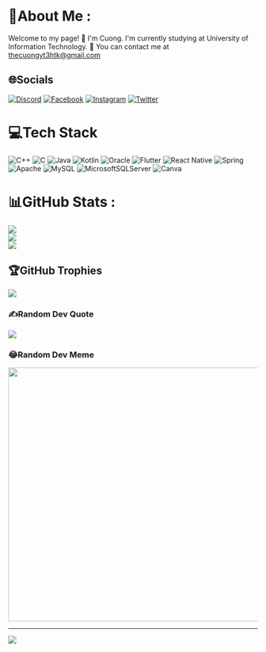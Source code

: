 # 💫About Me :
Welcome to my page!
🔭  I'm Cuong. I'm currently studying at University of Information Technology.
💬  You can contact me at thecuongyt3htk@gmail.com
 
## 🌐Socials
[![Discord](https://img.shields.io/badge/Discord-%237289DA.svg?logo=discord&logoColor=white)](htttps://discord.gg/thecuong#1911) [![Facebook](https://img.shields.io/badge/Facebook-%231877F2.svg?logo=Facebook&logoColor=white)](https://facebook.com/https://www.facebook.com/cuong.the.50767984/) [![Instagram](https://img.shields.io/badge/Instagram-%23E4405F.svg?logo=Instagram&logoColor=white)](https://instagram.com/https://www.instagram.com/usernam3764f/) [![Twitter](https://img.shields.io/badge/Twitter-%231DA1F2.svg?logo=Twitter&logoColor=white)](https://twitter.com/https://twitter.com/CngNguynNgTh1) 

# 💻Tech Stack
![C++](https://img.shields.io/badge/c++-%2300599C.svg?style=plastic&logo=c%2B%2B&logoColor=white) ![C](https://img.shields.io/badge/c-%2300599C.svg?style=plastic&logo=c&logoColor=white) ![Java](https://img.shields.io/badge/java-%23ED8B00.svg?style=plastic&logo=java&logoColor=white) ![Kotlin](https://img.shields.io/badge/kotlin-%230095D5.svg?style=plastic&logo=kotlin&logoColor=white) ![Oracle](https://img.shields.io/badge/Oracle-F80000?style=plastic&logo=oracle&logoColor=white) ![Flutter](https://img.shields.io/badge/Flutter-%2302569B.svg?style=plastic&logo=Flutter&logoColor=white) ![React Native](https://img.shields.io/badge/react_native-%2320232a.svg?style=plastic&logo=react&logoColor=%2361DAFB) ![Spring](https://img.shields.io/badge/spring-%236DB33F.svg?style=plastic&logo=spring&logoColor=white) ![Apache](https://img.shields.io/badge/apache-%23D42029.svg?style=plastic&logo=apache&logoColor=white) ![MySQL](https://img.shields.io/badge/mysql-%2300f.svg?style=plastic&logo=mysql&logoColor=white) ![MicrosoftSQLServer](https://img.shields.io/badge/Microsoft%20SQL%20Sever-CC2927?style=plastic&logo=microsoft%20sql%20server&logoColor=white) ![Canva](https://img.shields.io/badge/Canva-%2300C4CC.svg?style=plastic&logo=Canva&logoColor=white)
# 📊GitHub Stats :
![](https://github-readme-stats.vercel.app/api?username=nntcuong&theme=radical&hide_border=false&include_all_commits=false&count_private=false)<br/>
![](https://github-readme-streak-stats.herokuapp.com/?user=nntcuong&theme=radical&hide_border=false)<br/>
![](https://github-readme-stats.vercel.app/api/top-langs/?username=nntcuong&theme=radical&hide_border=false&include_all_commits=false&count_private=false&layout=compact)

## 🏆GitHub Trophies
![](https://github-trophies.vercel.app/?username=nntcuong&theme=radical&no-frame=false&no-bg=false&margin-w=4)

### ✍️Random Dev Quote
![](https://quotes-github-readme.vercel.app/api?type=horizontal&theme=radical)

### 😂Random Dev Meme
<img src="https://random-memer.herokuapp.com/" width="512px"/>

---
[![](https://visitcount.itsvg.in/api?id=nntcuong&icon=0&color=0)](https://visitcount.itsvg.in)
